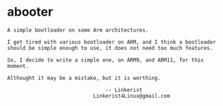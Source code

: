 # abooter

	A simple bootloader on some Arm architectures.

	I get tired with various bootloader on ARM, and I think a bootloader should be simple enough to use, it does not need too much features.

	So, I decide to write a simple one, on ARM9, and ARM11, for this moment.

	Althought it may be a mistake, but it is worthing.

									-- Linkerist
								Linkerist4Linux@gmail.com

